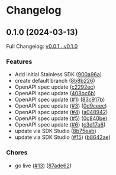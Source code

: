# Changelog

## 0.1.0 (2024-03-13)

Full Changelog: [v0.0.1...v0.1.0](https://github.com/hdemirev/hari-public-repo/compare/v0.0.1...v0.1.0)

### Features

* Add initial Stainless SDK ([900a96a](https://github.com/hdemirev/hari-public-repo/commit/900a96ad46e7b7833953460db7244e1cdc367c66))
* create default branch ([8b8b226](https://github.com/hdemirev/hari-public-repo/commit/8b8b2265496947d7c1a7528fbfce7489ceb90c28))
* OpenAPI spec update ([c2292ec](https://github.com/hdemirev/hari-public-repo/commit/c2292ecdf8c9c7e5053603fb45760b61bc8b4ce8))
* OpenAPI spec update ([408bc6b](https://github.com/hdemirev/hari-public-repo/commit/408bc6b0012fcf3b85120f20b14f102d81a7611e))
* OpenAPI spec update ([#1](https://github.com/hdemirev/hari-public-repo/issues/1)) ([83c917b](https://github.com/hdemirev/hari-public-repo/commit/83c917b93afdcb4627000501a95db1b2d68978b6))
* OpenAPI spec update ([#3](https://github.com/hdemirev/hari-public-repo/issues/3)) ([0d9ceec](https://github.com/hdemirev/hari-public-repo/commit/0d9ceec4c7b6828b37edf1b44d9813c8779def72))
* OpenAPI spec update ([#4](https://github.com/hdemirev/hari-public-repo/issues/4)) ([a048942](https://github.com/hdemirev/hari-public-repo/commit/a0489422953d4755cb93d25ee35541e29ec988a3))
* OpenAPI spec update ([#5](https://github.com/hdemirev/hari-public-repo/issues/5)) ([0c840be](https://github.com/hdemirev/hari-public-repo/commit/0c840be1e92b6d93a59311222c73292459a6dc5f))
* OpenAPI spec update ([#6](https://github.com/hdemirev/hari-public-repo/issues/6)) ([c3d17a6](https://github.com/hdemirev/hari-public-repo/commit/c3d17a6fe92a60dc10133ed1208eb193ce8b5d8c))
* update via SDK Studio ([8b75eab](https://github.com/hdemirev/hari-public-repo/commit/8b75eab3a3d6df6cb77176d3c7307ceea153a465))
* update via SDK Studio ([#15](https://github.com/hdemirev/hari-public-repo/issues/15)) ([b8642ae](https://github.com/hdemirev/hari-public-repo/commit/b8642ae70f1f4a7878fb598fb3717cd7bb04539c))


### Chores

* go live ([#13](https://github.com/hdemirev/hari-public-repo/issues/13)) ([87ade62](https://github.com/hdemirev/hari-public-repo/commit/87ade62ef58ae5396a480c1f46b7d431ee01454d))
